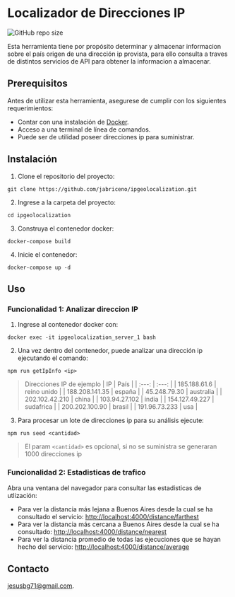 # Localizador de Direcciones IP

<!--- These are examples. See https://shields.io for others or to customize this set of shields. You might want to include dependencies, project status and licence info here --->
![GitHub repo size](https://img.shields.io/github/repo-size/jabriceno/ipgeolocalization)

Esta herramienta tiene por propósito determinar y almacenar informacion sobre el país origen de una dirección ip provista, para ello consulta a traves de distintos servicios de API para obtener la informacion a almacenar.

## Prerequisitos

Antes de utilizar esta herramienta, asegurese de cumplir con los siguientes requerimientos:
* Contar con una instalación de [Docker](https://docs.docker.com/engine/install/).
* Acceso a una terminal de línea de comandos.
* Puede ser de utilidad poseer direcciones ip para suministrar.

## Instalación

1. Clone el repositorio del proyecto:
```
git clone https://github.com/jabriceno/ipgeolocalization.git
```
2. Ingrese a la carpeta del proyecto:
```
cd ipgeolocalization
```
3. Construya el contenedor docker:
```
docker-compose build
```
4. Inicie el contenedor:
```
docker-compose up -d
```

## Uso
### Funcionalidad 1: Analizar direccion IP
1. Ingrese al contenedor docker con:

```
docker exec -it ipgeolocalization_server_1 bash
```
2. Una vez dentro del contenedor, puede analizar una dirección ip ejecutando el comando:
```
npm run getIpInfo <ip>
```
> Direcciones IP de ejemplo
>| IP | País |
>| :---: | :---: |
>| 185.188.61.6    | reino unido |
>| 188.208.141.35  | españa |
>| 45.248.79.30    | australia |
>| 202.102.42.210  | china |
>| 103.94.27.102   | india |
>| 154.127.49.227  | sudafrica |
>| 200.202.100.90  | brasil |
>| 191.96.73.233   | usa |

3. Para procesar un lote de direcciones ip para su análisis ejecute:
```
npm run seed <cantidad> 
```
> El param `<cantidad>` es opcional, si no se suministra se generaran 1000 direcciones ip

### Funcionalidad 2: Estadisticas de trafico
Abra una ventana del navegador para consultar las estadisticas de utlización:
* Para ver la distancia más lejana a Buenos Aires desde la cual se ha consultado el servicio: <http://localhost:4000/distance/farthest>
* Para ver la distancia más cercana a Buenos Aires desde la cual se ha consultado: <http://localhost:4000/distance/nearest>
* Para ver la distancia promedio de todas las ejecuciones que se hayan hecho del servicio: <http://localhost:4000/distance/average>

## Contacto

<jesusbg71@gmail.com>.
